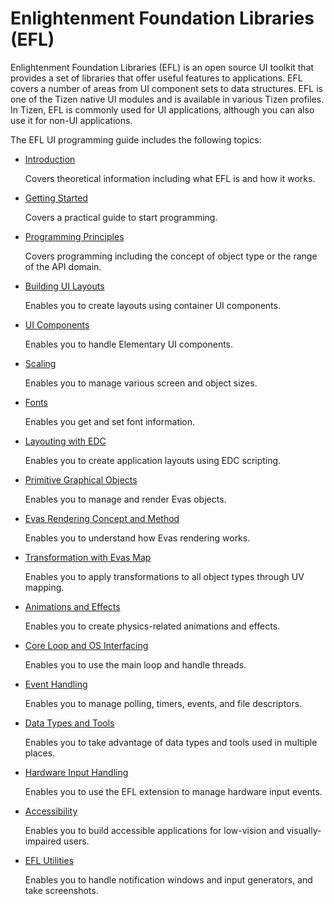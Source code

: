 # Enlightenment Foundation Libraries (EFL)

Enlightenment Foundation Libraries (EFL) is an open source UI toolkit that provides a set of libraries that offer useful features to applications. EFL covers a number of areas from UI component sets to data structures. EFL is one of the Tizen native UI modules and is available in various Tizen profiles. In Tizen, EFL is commonly used for UI applications, although you can also use it for non-UI applications.

The EFL UI programming guide includes the following topics:

- [Introduction](introduction-n.md)

  Covers theoretical information including what EFL is and how it works.

- [Getting Started](getting-started-n.md)

  Covers a practical guide to start programming.

- [Programming Principles](programming-principles-n.md)

  Covers programming including the concept of object type or the range of the API domain.

- [Building UI Layouts](ui-layouts-n.md)

  Enables you to create layouts using container UI components.

- [UI Components](ui-components-n.md)

  Enables you to handle Elementary UI components.

- [Scaling](ui-scalability-n.md)

  Enables you to manage various screen and object sizes.

- [Fonts](font-setting-n.md)

  Enables you get and set font information.

- [Layouting with EDC](learn-edc-intro-n.md)

  Enables you to create application layouts using EDC scripting.

- [Primitive Graphical Objects](graphical-objects-n.md)

  Enables you to manage and render Evas objects.

- [Evas Rendering Concept and Method](evas-rendering-n.md)

  Enables you to understand how Evas rendering works.

- [Transformation with Evas Map](evas-map-animation-n.md)

  Enables you to apply transformations to all object types through UV mapping.

- [Animations and Effects](animation-effects-n.md)

  Enables you to create physics-related animations and effects.

- [Core Loop and OS Interfacing](core-loop-n.md)

  Enables you to use the main loop and handle threads.

- [Event Handling](event-handling-n.md)

  Enables you to manage polling, timers, events, and file descriptors.

- [Data Types and Tools](data-types-tools-n.md)

  Enables you to take advantage of data types and tools used in multiple places.

- [Hardware Input Handling](hw-input-n.md)

  Enables you to use the EFL extension to manage hardware input events.

- [Accessibility](accessibility-n.md)

  Enables you to build accessible applications for low-vision and visually-impaired users.

- [EFL Utilities](efl-util-n.md)

  Enables you to handle notification windows and input generators, and take screenshots.